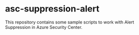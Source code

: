 # asc-suppression-alert
This repository contains some sample scripts to work with Alert Suppression in Azure Security Center.
